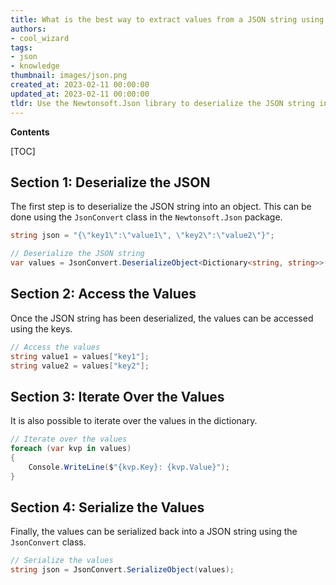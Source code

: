 ```yaml
---
title: What is the best way to extract values from a JSON string using c#?
authors:
- cool_wizard
tags:
- json
- knowledge
thumbnail: images/json.png
created_at: 2023-02-11 00:00:00
updated_at: 2023-02-11 00:00:00
tldr: Use the Newtonsoft.Json library to deserialize the JSON string into an object and access the values.
---
```


**Contents**

[TOC]

## Section 1: Deserialize the JSON

The first step is to deserialize the JSON string into an object. This can be done using the `JsonConvert` class in the `Newtonsoft.Json` package.

```c#
string json = "{\"key1\":\"value1\", \"key2\":\"value2\"}";

// Deserialize the JSON string
var values = JsonConvert.DeserializeObject<Dictionary<string, string>>(json);
```

## Section 2: Access the Values

Once the JSON string has been deserialized, the values can be accessed using the keys.

```c#
// Access the values
string value1 = values["key1"];
string value2 = values["key2"];
```

## Section 3: Iterate Over the Values

It is also possible to iterate over the values in the dictionary.

```c#
// Iterate over the values
foreach (var kvp in values)
{
    Console.WriteLine($"{kvp.Key}: {kvp.Value}");
}
```

## Section 4: Serialize the Values

Finally, the values can be serialized back into a JSON string using the `JsonConvert` class.

```c#
// Serialize the values
string json = JsonConvert.SerializeObject(values);
```
